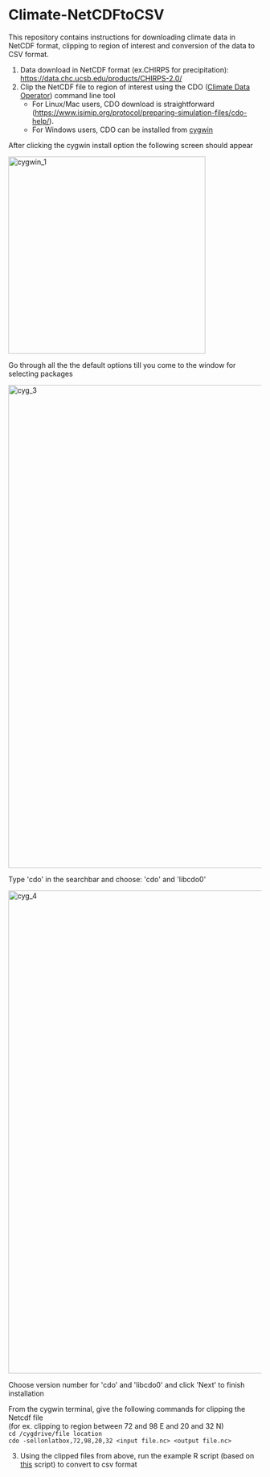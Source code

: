 # Climate-NetCDFtoCSV
This repository contains instructions for downloading climate data in NetCDF format, clipping to region of interest and conversion of the data to CSV format.

1. Data download in NetCDF format (ex.CHIRPS for precipitation): https://data.chc.ucsb.edu/products/CHIRPS-2.0/ <br>
2. Clip the NetCDF file to region of interest using the CDO (<a href = https://code.mpimet.mpg.de/projects/cdo/wiki/Tutorial>Climate Data Operator</a>) command line tool
   - For Linux/Mac users, CDO download is straightforward (https://www.isimip.org/protocol/preparing-simulation-files/cdo-help/).
   - For Windows users, CDO can be installed from <a href= https://cygwin.com/>cygwin</a>

After clicking the cygwin install option the following screen should appear

<img width="392" alt="cygwin_1" src="https://github.com/WCT-Riverine-Ecology-And-Livelihoods/Climate-NetCDFtoCSV/assets/95229677/c477b827-e689-425b-bfcd-c72ed3e7d522">

Go through all the the default options till you come to the window for selecting packages

<img width="960" alt="cyg_3" src="https://github.com/WCT-Riverine-Ecology-And-Livelihoods/Climate-NetCDFtoCSV/assets/95229677/688ba747-a0ad-4e5a-a881-4d2c2fcb76f3">

Type 'cdo' in the searchbar and choose: 'cdo' and 'libcdo0' 

<img width="960" alt="cyg_4" src="https://github.com/WCT-Riverine-Ecology-And-Livelihoods/Climate-NetCDFtoCSV/assets/95229677/a081a4d7-a0ef-42c3-9a95-d5d43867d8f6">

Choose version number for 'cdo' and 'libcdo0' and click 'Next' to finish installation 

From the cygwin terminal, give the following commands for clipping the Netcdf file <br> 
(for ex. clipping to region between 72 and 98 E and 20 and 32 N)<br>
`cd /cygdrive/file location ` <br>
`cdo -sellonlatbox,72,98,20,32 <input file.nc> <output file.nc>`

3. Using the clipped files from above, run the example R script (based on <a href=https://github.com/BraeuNerd/ncdfwithRexample/blob/main/ncdfwithRexample.R>this</a> script) to convert to csv format



